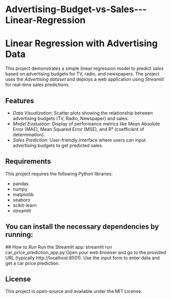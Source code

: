 # Advertising-Budget-vs-Sales---Linear-Regression
# Linear Regression with Advertising Data

This project demonstrates a simple linear regression model to predict sales based on advertising budgets for TV, radio, and newspapers. The project uses the *Advertising dataset* and deploys a web application using *Streamlit* for real-time sales predictions.

## Features
- *Data Visualization*: Scatter plots showing the relationship between advertising budgets (TV, Radio, Newspaper) and sales.
- *Model Evaluation*: Display of performance metrics like Mean Absolute Error (MAE), Mean Squared Error (MSE), and R² (coefficient of determination).
- *Sales Prediction*: User-friendly interface where users can input advertising budgets to get predicted sales.

## Requirements
This project requires the following Python libraries:
- pandas
- numpy
- matplotlib
- seaborn
- scikit-learn
- streamlit

## You can install the necessary dependencies by running:

*## How to Run*
Run the Streamlit app:
streamlit run car_price_prediction_app.py
Open your web browser and go to the provided URL (typically http://localhost:8501).
Use the input form to enter data and get a car price prediction.
## License
This project is open-source and available under the MIT License.

